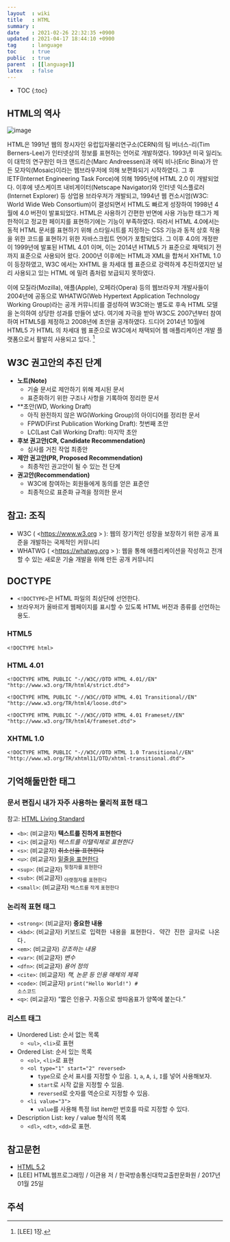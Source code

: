 ```yaml
---
layout  : wiki
title   : HTML
summary : 
date    : 2021-02-26 22:32:35 +0900
updated : 2021-04-17 18:44:10 +0900
tag     : language
toc     : true
public  : true
parent  : [[language]]
latex   : false
---
```

* TOC
{:toc}

## HTML의 역사

>
![image]( /resource/wiki/html/109306749-f667a000-7882-11eb-88fe-0da4aa1c03b2.png )
>
HTML은 1991년 웹의 창시자인 유럽입자물리연구소(CERN)의 팀 버너스-리(Tim Berners-Lee)가 인터넷상의 정보를 표현하는 언어로 개발하였다.
1993년 미국 일리노이 대학의 연구원인 마크 앤드리슨(Marc Andreessen)과 에릭 비나(Eric Bina)가 만든 모자익(Mosaic)이라는 웹브라우저에 의해 보편화되기 시작하였다.
그 후 IETF(Internet Engineering Task Force)에 의해 1995년에 HTML 2.0 이 개발되었다.
이후에 넷스케이프 내비게이터(Netscape Navigator)와 인터넷 익스플로러(Internet Explorer) 등 상업용 브라우저가 개발되고,
1994년 웹 컨소시엄(W3C: World Wide Web Consortium)이 결성되면서 HTML도 빠르게 성장하여 1998년 4월에 4.0 버전이 발표되었다.
HTML은 사용하기 간편한 반면에 사용 가능한 태그가 제한적이고 정교한 페이지를 표현하기에는 기능이 부족하였다.
따라서 HTML 4.0에서는 동적 HTML 문서를 표현하기 위해 스타일시트를 지정하는 CSS 기능과 동적 상호 작용을 위한 코드를 표현하기 위한 자바스크립트 언어가 포함되었다.
그 이후 4.0의 개정판이 1999년에 발표된 HTML 4.01 이며, 이는 2014년 HTML5 가 표준으로 채택되기 전까지 표준으로 사용되어 왔다.
2000년 이후에는 HTML과 XML을 합쳐서 XHTML 1.0 이 등장하였고, W3C 에서는 XHTML 을 차세대 웹 표준으로 강력하게 추진하였지만
널리 사용되고 있는 HTML 에 밀려 좀처럼 보급되지 못하였다.
>
이에 모질라(Mozilla), 애플(Apple), 오페라(Opera) 등의 웹브라우저 개발사들이 2004년에
공동으로 WHATWG(Web Hypertext Application Technology Working Group)라는 공개 커뮤니티를 결성하여
W3C와는 별도로 후속 HTML 모델을 논의하여 상당한 성과를 만들어 냈다.
여기에 자극을 받아 W3C도 2007년부터 참여하여 HTML5를 제정하고 2008년에 초안을 공개하였다.
드디어 2014년 10월에 HTML5 가 HTML 의 차세대 웹 표준으로 W3C에서 채택되어 웹 애플리케이션 개발 플랫폼으로서 활발히 사용되고 있다.
[^LEE-1]

## W3C 권고안의 추진 단계

- **노트(Note)**
    - 기술 문서로 제안하기 위해 제시된 문서
    - 표준화하기 위한 구조나 사항을 기록하여 정리한 문서
- **초안(WD, Working Draft)
    - 아직 완전하지 않은 WG(Working Group)의 아이디어를 정리한 문서
    - FPWD(First Publication Working Draft): 첫번째 초안
    - LC(Last Call Working Draft): 마지막 초안
- **후보 권고안(CR, Candidate Recommendation)**
    - 심사를 거친 작업 최종안
- **제안 권고안(PR, Proposed Recommendation)**
    - 최종적인 권고안이 될 수 있는 전 단계
- **권고안(Recommendation)**
    - W3C에 참여하는 회원들에게 동의를 얻은 표준안
    - 최종적으로 표준화 규격을 정의한 문서

## 참고: 조직

- W3C ( <https://www.w3.org > ): 웹의 장기적인 성장을 보장하기 위한 공개 표준을 개발하는 국제적인 커뮤니티
- WHATWG ( <https://whatwg.org > ): 웹을 통해 애플리케이션을 작성하고 전개할 수 있는 새로운 기술 개발을 위해 만든 공개 커뮤니티

## DOCTYPE

- `<!DOCTYPE>`은 HTML 파일의 최상단에 선언한다.
- 브라우저가 올바르게 웹페이지를 표시할 수 있도록 HTML 버전과 종류를 선언하는 용도.

### HTML5

```
<!DOCTYPE html>
```

### HTML 4.01

```
<!DOCTYPE HTML PUBLIC "-//W3C//DTD HTML 4.01//EN" "http://www.w3.org/TR/html4/strict.dtd">
```

```
<!DOCTYPE HTML PUBLIC "-//W3C//DTD HTML 4.01 Transitional//EN" "http://www.w3.org/TR/html4/loose.dtd">
```

```
<!DOCTYPE HTML PUBLIC "-//W3C//DTD HTML 4.01 Frameset//EN" "http://www.w3.org/TR/html4/frameset.dtd">
```

### XHTML 1.0

```
<!DOCTYPE HTML PUBLIC "-//W3C//DTD HTML 1.0 Transitional//EN" "http://www.w3.org/TR/xhtml11/DTD/xhtml-transitional.dtd">
```

## 기억해둘만한 태그
### 문서 편집시 내가 자주 사용하는 물리적 표현 태그

참고: [HTML Living Standard]( https://html.spec.whatwg.org/multipage/text-level-semantics.html )

- `<b>`: (비교글자) <b>텍스트를 진하게 표현한다</b>
- `<i>`: (비교글자) <i>텍스트를 이탤릭체로 표현한다</i>
- `<s>`: (비교글자) <s>취소선을 표현한다</s>
- `<u>`: (비교글자) <u>밑줄을 표현한다</u>
- `<sup>`: (비교글자) <sup>윗첨자를 표현한다</sup>
- `<sub>`: (비교글자) <sub>아랫첨자를 표현한다</sub>
- `<small>`: (비교글자) <small>텍스트를 작게 표현한다</small>

### 논리적 표현 태그

- `<strong>`: (비교글자) <strong>중요한 내용</strong>
- `<kbd>`: (비교글자) <kbd>키보드로 입력한 내용을 표현한다. 약간 진한 글자로 나온다.</kbd>
- `<em>`: (비교글자) <em>강조하는 내용</em>
- `<var>`: (비교글자) <var>변수</var>
- `<dfn>`: (비교글자) <dfn>용어 정의</dfn>
- `<cite>`: (비교글자) <cite>책, 논문 등 인용 매체의 제목</cite>
- `<code>`: (비교글자) <code>print("Hello World!") # 소스코드</code>
- `<q>`: (비교글자) <q>짧은 인용구. 자동으로 쌍따옴표가 양쪽에 붙는다.</q>

### 리스트 태그

- Unordered List: 순서 없는 목록
    - `<ul>`, `<li>`로 표현
- Ordered List: 순서 있는 목록
    - `<ol>`, `<li>`로 표현
    - `<ol type="1" start="2" reversed>`
        - `type`으로 순서 표시를 지정할 수 있음. `1`, `a`, `A`, `i`, `I`를 넣어 사용해보자.
        - `start`로 시작 값을 지정할 수 있음.
        - `reversed`로 숫자를 역순으로 지정할 수 있음.
    - `<li value="3">`
        - `value`를 사용해 특정 list item만 번호를 따로 지정할 수 있다.
- Description List: key / value 형식의 목록
    - `<dl>`, `<dt>`, `<dd>`로 표현.

## 참고문헌

- [HTML 5.2]( https://www.w3.org/TR/html52/ )
- [LEE] HTML웹프로그래밍 / 이관용 저 / 한국방송통신대학교출판문화원 / 2017년 01월 25일

## 주석

[^LEE-1]: [LEE] 1장.

